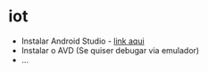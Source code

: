 # iot
- Instalar Android Studio - [link aqui](https://developer.android.com/studio)
- Instalar o AVD (Se quiser debugar via emulador)
- ...

